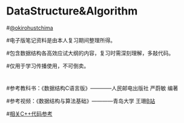 # DataStructure&Algorithm
#[@okirohustchima](https://github.com/OkiroHustchima)

#电子版笔记资料是由本人复习期间整理所得。

#包含数据结构各高效应试大纲的内容，复习时需深刻理解，多敲代码。

#仅用于学习传播使用，不可倒卖。
#
#
#参考教科书：《数据结构C语言版》————人民邮电出版社 严蔚敏 编著


#参考视频：《数据结构与算法基础》————青岛大学 王珊[B站](https://www.bilibili.com/video/BV1nJ411V7bd?p=1&vd_source=8d1f5152001ea3865ddce6529cafed27)


#[相关C++代码参考](https://github.com/IRVING-L/Algorithm_fromBilibili)
#
